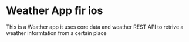 # Weather App fir ios
This is a Weather app
it uses core data and weather REST API
to retrive a weather informtation from a certain place
